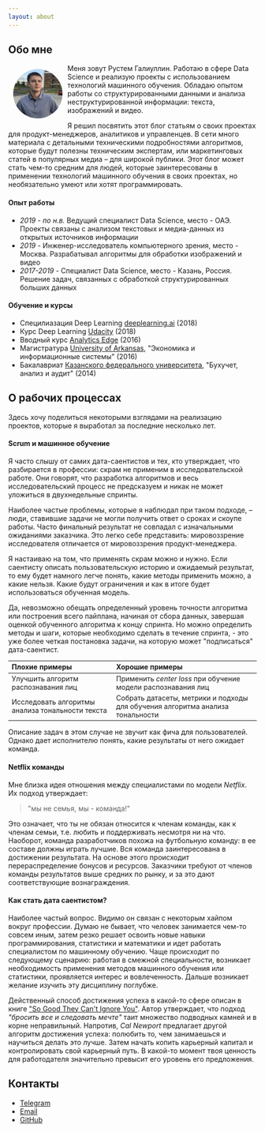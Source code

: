 ```yaml
---
layout: about
---
```


## Обо мне

<img src="/assets/images/me.jpg" alt="me" style="width:100px; height: 100px; float:left; border-radius: 50%; margin: 10px;">
Меня зовут Рустем Галиуллин. Работаю в сфере Data Science и реализую проекты с использованием технологий машинного обучения. Обладаю опытом работы со структурированными данными и анализа неструктурированной информации: текста, изображений и видео.

Я решил посвятить этот блог статьям о своих проектах для продукт-менеджеров, аналитиков и управленцев. В сети много материала с детальными техническими подробностями алгоритмов, которые будут полезны техническим экспертам, или маркетинговых статей в популярных медиа – для широкой публики. Этот блог может стать чем-то средним для людей, которые заинтересованы в применении технологий машинного обучения в своих проектах, но необязательно умеют или хотят программировать.

#### Опыт работы

- _2019 - по н.в._ Ведущий специалист Data Science, место - ОАЭ. Проекты связаны с анализом текстовых и медиа-данных из открытых источников информации
- _2019_ - Инженер-исследователь компьютерного зрения, место - Москва. Разрабатывал алгоритмы для обработки изображений и видео
- _2017-2019_ - Специалист Data Science, место - Казань, Россия. Решение задач, связанных с обработкой структурированных больших данных

#### Обучение и курсы

- Специлиазация Deep Learning [deeplearning.ai](https://www.deeplearning.ai/deep-learning-specialization/) (2018)
- Курс Deep Learning [Udacity](https://classroom.udacity.com/courses/ud730) (2018)
- Вводный курс [Analytics Edge](https://www.edx.org/course/the-analytics-edge) (2016)
- Магистратура [University of Arkansas](https://www.uark.edu), "Экономика и информационные системы" (2016)
- Бакалавриат [Казанского федерального университета](https://kpfu.ru), "Бухучет, анализ и аудит" (2014)

## О рабочих процессах

Здесь хочу поделиться некоторыми взглядами на реализацию проектов, которые я выработал за последние несколько лет.

#### Scrum и машинное обучение

Я часто слышу от самих дата-саентистов и тех, кто утверждает, что разбирается в профессии: скрам не применим в исследовательской работе. Они говорят, что разработка алгоритмов и весь исследовательский процесс не предсказуем и никак не может уложиться в двухнедельные спринты.

Наиболее частые проблемы, которые я наблюдал при таком подходе, – люди, ставившие задачи не могли получить ответ о сроках и скоупе работы. Часто финальный результат не совпадал с изначальными ожиданиями заказчика. Это легко себе представить: мировоззрение исследователя отличается от мировоззрения продукт-менеджера.

Я настаиваю на том, что применять скрам можно и нужно. Если саентисту описать пользовательскую историю и ожидаемый результат, то ему будет намного легче понять, какие методы применить можно, а какие нельзя. Какие будут ограничения и как в итоге будет использоваться обученная модель.

Да, невозможно обещать определенный уровень точности алгоритма или построения всего пайплана, начиная от сбора данных, завершая оценкой обученного алгоритма к концу спринта. Но можно определить методы и шаги, которые необходимо сделать в течение спринта, - это уже более четкая постановка задачи, на которую может "подписаться" дата-саентист.

| Плохие примеры     | Хорошие примеры  |
| :------------- | :------------- |
| Улучшить алгоритм распознавания лиц      | Применить _center loss_ при обучение модели распознавания лиц |
| Исследовать алгоритмы анализа тональности текста | Собрать датасеты, метрики и подходы для обучения алгоритма анализа тональности |

Описание задач в этом случае не звучит как фича для пользователей. Однако дает исполнителю понять, какие результаты от него ожидает команда.

#### Netflix команды

Мне близка идея отношения между специалистами по модели _Netflix_. Их подход утверждает:
> "мы не семья, мы - команда!"

Это означает, что ты не обязан относится к членам команды, как к членам семьи, т.е. любить и поддерживать несмотря ни на что. Наоборот, команда разработчиков похожа на футбольную команду: в ее составе должны играть лучшие. Вся команда заинтересована в достижении результата. На основе этого происходит перераспределение бонусов и ресурсов. Заказчики требуют от членов команды результатов выше средних по рынку, и за это дают соответствующие вознаграждения.

#### Как стать дата саентистом?

Наиболее частый вопрос. Видимо он связан с некоторым хайпом вокруг профессии. Думаю не бывает, что человек занимается чем-то совсем иным, затем резко решает освоить новые навыки программирования, статистики и математики и идет работать специалистом по машинному обучению. Чаще происходит по следующему сценарию: работая в смежной специальности, возникает необходимость применения методов машинного обучения или статистики, проявляется интерес и вовлеченность. Дальше возникает желание изучить эту дисциплину поглубже.

Действенный способ достижения успеха в какой-то сфере описан в книге ["So Good They Can't Ignore You"](https://www.amazon.com/Good-They-Cant-Ignore-You/dp/1455509124). Автор утверждает, что подход _"бросить все и следовать мечте"_ таит множество подводных камней и в корне неправильный. Напротив, _Cal Newport_ предлагает другой алгоритм достижения успеха: полюбить то, чем занимаешься и научиться делать это лучше. Затем начать копить карьерный капитал и контролировать  свой карьерный путь. В какой-то момент твоя ценность для работодателя значительно превысит его уровень его предложения.

## Контакты

- <a href="https://t.me/rusteam11" target="_blank">Telegram</a>
- [Email](mailto:rustemgal@gmail.com)
- <a href="https://github.com/Rusteam" target="_blank">GitHub</a>
